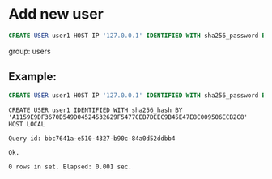 # Add new user

```sql
CREATE USER user1 HOST IP '127.0.0.1' IDENTIFIED WITH sha256_password BY 'pwd';
```


group: users

## Example: 
```sql
CREATE USER user1 HOST IP '127.0.0.1' IDENTIFIED WITH sha256_password BY 'pwd';
```
```
CREATE USER user1 IDENTIFIED WITH sha256_hash BY 'A1159E9DF3670D549D04524532629F5477CEB7DEEC9B45E47E8C009506ECB2C8' HOST LOCAL

Query id: bbc7641a-e510-4327-b90c-84a0d52ddbb4

Ok.

0 rows in set. Elapsed: 0.001 sec.
```

